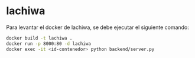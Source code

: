 # lachiwa

Para levantar el docker de lachiwa, se debe ejecutar el siguiente comando:
```bash
docker build -t lachiwa . 
docker run -p 8000:80 -d lachiwa
docker exec -it <id-contenedor> python backend/server.py
```